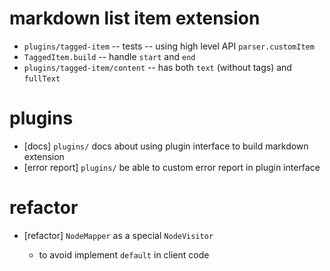 # markdown list item extension

- `plugins/tagged-item` -- tests -- using high level API `parser.customItem`
- `TaggedItem.build` -- handle `start` and `end`
- `plugins/tagged-item/content` -- has both `text` (without tags) and `fullText`


# plugins

- [docs] `plugins/` docs about using plugin interface to build markdown extension
- [error report] `plugins/` be able to custom error report in plugin interface

# refactor

- [refactor] `NodeMapper` as a special `NodeVisitor`

  - to avoid implement `default` in client code
